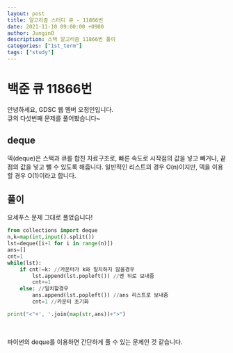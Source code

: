 ```yaml
---
layout: post
title: 알고리즘 스터디 큐 - 11866번
date: 2021-11-10 09:00:00 +0900
author: JunginO
description: 스택 알고리즘 11866번 풀이
categories: ["1st_term"]
tags: ["study"]
---
```


# 백준 큐 11866번

안녕하세요, GDSC 웹 멤버 오정인입니다.<br>
큐의 다섯번째 문제를 풀어봤습니다~<br>

## deque

덱(deque)은 스택과 큐를 합친 자료구조로, 빠른 속도로 시작점의 값을 넣고 빼거나, 끝 점의 값을 넣고 뺄 수 있도록 해줍니다. 일반적인 리스트의 경우 O(n)이지만, 덱을 이용할 경우 O(1)이라고 합니다.

## 풀이

요세푸스 문제 그대로 풀었습니다!
<br>

```python
from collections import deque
n,k=map(int,input().split())
lst=deque([i+1 for i in range(n)])
ans=[]
cnt=1
while(lst):
    if cnt!=k: //카운터가 k와 일치하지 않을경우
        lst.append(lst.popleft()) //맨 뒤로 보내줌
        cnt+=1
    else: //일치할경우
        ans.append(lst.popleft()) //ans 리스트로 보내줌
        cnt=1 //카운터 초기화

print("<"+', '.join(map(str,ans))+">")
```

<br>

파이썬의 deque를 이용하면 간단하게 풀 수 있는 문제인 것 같습니다.

